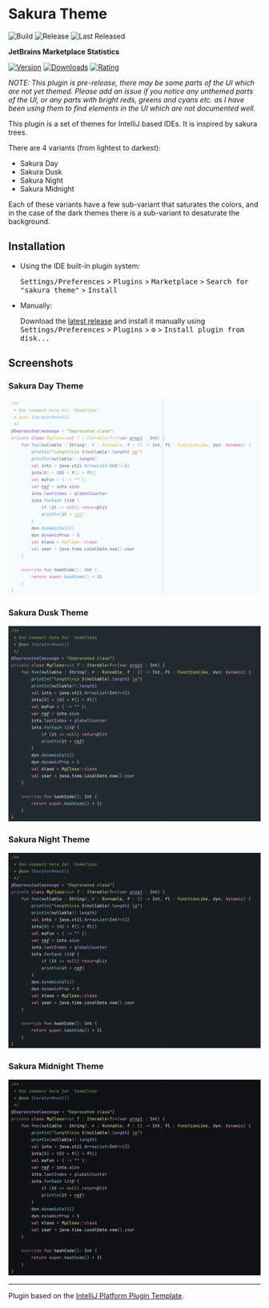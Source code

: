 # Sakura Theme

![Build](https://img.shields.io/github/actions/workflow/status/connorwyatt/sakura-intellij-theme/build.yml?label=Build)
![Release](https://img.shields.io/github/v/release/connorwyatt/sakura-intellij-theme?label=Latest%20GitHub%20Release&filter=*)
![Last Released](https://img.shields.io/github/release-date-pre/connorwyatt/sakura-intellij-theme?label=Last%20Released)

**JetBrains Marketplace Statistics**

[![Version](https://img.shields.io/jetbrains/plugin/v/23296.svg?label=Plugin%20Version)](https://plugins.jetbrains.com/plugin/23296)
[![Downloads](https://img.shields.io/jetbrains/plugin/d/23296.svg?label=Plugin%20Downloads)](https://plugins.jetbrains.com/plugin/23296)
[![Rating](https://img.shields.io/jetbrains/plugin/r/rating/23296?label=Plugin%20Rating)](https://plugins.jetbrains.com/plugin/23296)


<!-- Plugin description -->
_NOTE: This plugin is pre-release, there may be some parts of the UI which are not yet themed. Please add an issue if you
notice any unthemed parts of the UI, or any parts with bright reds, greens and cyans etc. as I have been using them to
find elements in the UI which are not documented well._

This plugin is a set of themes for IntelliJ based IDEs. It is inspired by sakura trees.

There are 4 variants (from lightest to darkest):

- Sakura Day
- Sakura Dusk
- Sakura Night
- Sakura Midnight

Each of these variants have a few sub-variant that saturates the colors, and in the case of the dark themes there is a sub-variant to desaturate the background.
<!-- Plugin description end -->

## Installation

- Using the IDE built-in plugin system:
  
  <kbd>Settings/Preferences</kbd> > <kbd>Plugins</kbd> > <kbd>Marketplace</kbd> > <kbd>Search for "sakura theme"</kbd> >
  <kbd>Install</kbd>
  
- Manually:

  Download the [latest release](https://github.com/connorwyatt/sakura-intellij-theme/releases/latest) and install it manually using
  <kbd>Settings/Preferences</kbd> > <kbd>Plugins</kbd> > <kbd>⚙️</kbd> > <kbd>Install plugin from disk...</kbd>

## Screenshots

### Sakura Day Theme

![Sakura Day Theme](./images/sakura-day-theme.png)

### Sakura Dusk Theme

![Sakura Dusk Theme](./images/sakura-dusk-theme.png)

### Sakura Night Theme

![Sakura Night Theme](./images/sakura-night-theme.png)

### Sakura Midnight Theme

![Sakura Midnight Theme](./images/sakura-midnight-theme.png)

---
Plugin based on the [IntelliJ Platform Plugin Template][template].

[template]: https://github.com/JetBrains/intellij-platform-plugin-template
[docs:plugin-description]: https://plugins.jetbrains.com/docs/intellij/plugin-user-experience.html#plugin-description-and-presentation
